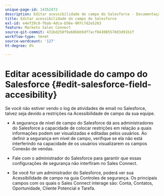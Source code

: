 ```yaml
---
unique-page-id: 14352472
description: Editar acessibilidade de campo do Salesforce - Documentação do Marketo - Documentação do produto
title: Editar acessibilidade do campo do Salesforce
exl-id: e4ef29c8-f6ab-4dca-b56e-907c7d2e5263
feature: Marketo Sales Connect
source-git-commit: 431bd258f9a68bbb9df7acf043085578d3d91b1f
workflow-type: tm+mt
source-wordcount: '127'
ht-degree: 0%

---
```


# Editar acessibilidade do campo do Salesforce {#edit-salesforce-field-accesibility}

Se você não estiver vendo o log de atividades de email no Salesforce, talvez seja devido a restrições na Acessibilidade de campo da sua equipe.

* A segurança de nível de campo do Salesforce dá aos administradores do Salesforce a capacidade de colocar restrições em relação a quais informações podem ser visualizadas e editadas pelos usuários. Ao definir a segurança em nível de campo, verifique se ela não está interferindo na capacidade de os usuários visualizarem os campos Conexão de vendas.

* Fale com o administrador do Salesforce para garantir que essas configurações de segurança não interfiram no Sales Connect.

* Se você for um administrador do Salesforce, poderá ver sua Acessibilidade de campo na guia Controles de segurança. Os principais campos com os quais o Sales Connect interage são: Conta, Contatos, Oportunidade, Cliente Potencial e Tarefa.
